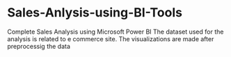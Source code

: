 # Sales-Anlysis-using-BI-Tools

Complete Sales Analysis using Microsoft Power BI
The dataset used for the analysis is related to e commerce site.
The visualizations are made after preprocessig the data
